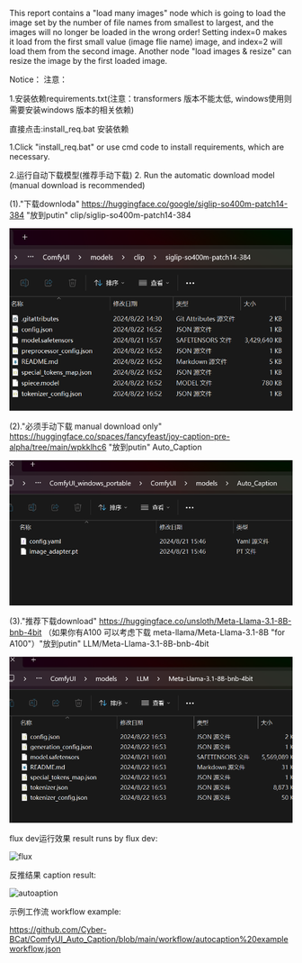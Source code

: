 This report contains a "load many images" node which is going to load the image set by the number of file names from smallest to largest, and the images will no longer be loaded in the wrong order! Setting index=0 makes it load from the first small value (image flie name) image, and index=2 will load them from the second image.
Another node "load images & resize" can resize the image by the first loaded image.

Notice：
注意：

1.安装依赖requirements.txt(注意：transformers 版本不能太低, windows使用则需要安装windows 版本的相关依赖)

   直接点击:install_req.bat 安装依赖
   
1.Click "install_req.bat" or use cmd code to install requirements, which are necessary. 

2.运行自动下载模型(推荐手动下载)
2. Run the automatic download model (manual download is recommended)
   

  (1)."下载downloda"  https://huggingface.co/google/siglip-so400m-patch14-384 "放到putin" clip/siglip-so400m-patch14-384
  

![1](workflow/path-1.png)



  (2)."必须手动下载 manual download only"  https://huggingface.co/spaces/fancyfeast/joy-caption-pre-alpha/tree/main/wpkklhc6  "放到putin" Auto_Caption 
  

 ![2](workflow/path-autocaption.png)

 
   
  (3)."推荐下载download"  https://huggingface.co/unsloth/Meta-Llama-3.1-8B-bnb-4bit  （如果你有A100 可以考虑下载 meta-llama/Meta-Llama-3.1-8B "for A100"）"放到putin"  LLM/Meta-Llama-3.1-8B-bnb-4bit
  
  
![3](workflow/path-llm.png)



flux dev运行效果 result runs by flux dev:

![flux](https://github.com/Cyber-BCat/ComfyUI_Auto_Caption/blob/main/workflow/show%20flux%20example.png)


反推结果 caption result:

![autoaption](https://github.com/Cyber-BCat/ComfyUI_Auto_Caption/blob/main/workflow/Tag%20result.png)

示例工作流 workflow example:

   https://github.com/Cyber-BCat/ComfyUI_Auto_Caption/blob/main/workflow/autocaption%20exampleworkflow.json



